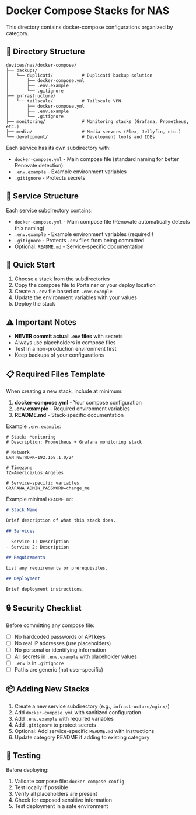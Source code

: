 # Docker Compose Stacks for NAS

This directory contains docker-compose configurations organized by category.

## 📂 Directory Structure

```
devices/nas/docker-compose/
├── backups/
│   └── duplicati/           # Duplicati backup solution
│       ├── docker-compose.yml
│       ├── .env.example
│       └── .gitignore
├── infrastructure/
│   └── tailscale/           # Tailscale VPN
│       ├── docker-compose.yml
│       ├── .env.example
│       └── .gitignore
├── monitoring/              # Monitoring stacks (Grafana, Prometheus, etc.)
├── media/                   # Media servers (Plex, Jellyfin, etc.)
└── development/             # Development tools and IDEs
```

Each service has its own subdirectory with:
- `docker-compose.yml` - Main compose file (standard naming for better Renovate detection)
- `.env.example` - Example environment variables
- `.gitignore` - Protects secrets

## 📝 Service Structure

Each service subdirectory contains:
- `docker-compose.yml` - Main compose file (Renovate automatically detects this naming)
- `.env.example` - Example environment variables (required!)
- `.gitignore` - Protects `.env` files from being committed
- Optional: `README.md` - Service-specific documentation

## 🚀 Quick Start

1. Choose a stack from the subdirectories
2. Copy the compose file to Portainer or your deploy location
3. Create a `.env` file based on `.env.example`
4. Update the environment variables with your values
5. Deploy the stack

## ⚠️ Important Notes

- **NEVER commit actual `.env` files** with secrets
- Always use placeholders in compose files
- Test in a non-production environment first
- Keep backups of your configurations

## 📋 Required Files Template

When creating a new stack, include at minimum:

1. **docker-compose.yml** - Your compose configuration
2. **.env.example** - Required environment variables
3. **README.md** - Stack-specific documentation

Example `.env.example`:

```env
# Stack: Monitoring
# Description: Prometheus + Grafana monitoring stack

# Network
LAN_NETWORK=192.168.1.0/24

# Timezone
TZ=America/Los_Angeles

# Service-specific variables
GRAFANA_ADMIN_PASSWORD=change_me
```

Example minimal `README.md`:

```markdown
# Stack Name

Brief description of what this stack does.

## Services

- Service 1: Description
- Service 2: Description

## Requirements

List any requirements or prerequisites.

## Deployment

Brief deployment instructions.
```

## 🔒 Security Checklist

Before committing any compose file:

- [ ] No hardcoded passwords or API keys
- [ ] No real IP addresses (use placeholders)
- [ ] No personal or identifying information
- [ ] All secrets in `.env.example` with placeholder values
- [ ] `.env` is in `.gitignore`
- [ ] Paths are generic (not user-specific)

## 📦 Adding New Stacks

1. Create a new service subdirectory (e.g., `infrastructure/nginx/`)
2. Add `docker-compose.yml` with sanitized configuration
3. Add `.env.example` with required variables
4. Add `.gitignore` to protect secrets
5. Optional: Add service-specific `README.md` with instructions
6. Update category README if adding to existing category

## 🧪 Testing

Before deploying:

1. Validate compose file: `docker-compose config`
2. Test locally if possible
3. Verify all placeholders are present
4. Check for exposed sensitive information
5. Test deployment in a safe environment

